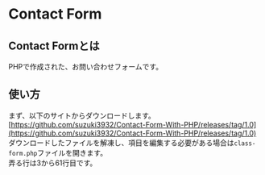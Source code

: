 # Contact Form
## Contact Formとは
PHPで作成された、お問い合わせフォームです。
## 使い方
まず、以下のサイトからダウンロードします。  
[https://github.com/suzuki3932/Contact-Form-With-PHP/releases/tag/1.0](https://github.com/suzuki3932/Contact-Form-With-PHP/releases/tag/1.0)  
ダウンロードしたファイルを解凍し、項目を編集する必要がある場合は`class-form.php`ファイルを開きます。  
弄る行は3から61行目です。
